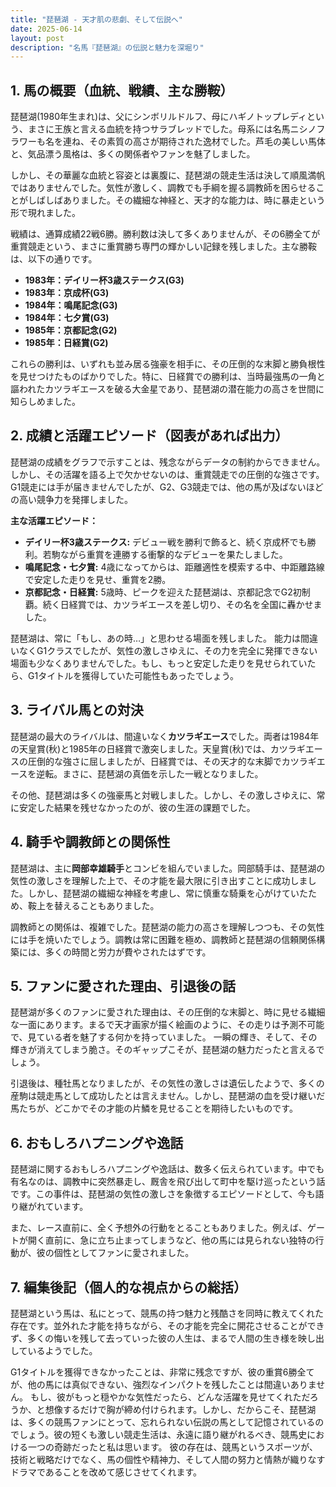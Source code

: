 ```yaml
---
title: "琵琶湖 - 天才肌の悲劇、そして伝説へ"
date: 2025-06-14
layout: post
description: "名馬『琵琶湖』の伝説と魅力を深堀り"
---
```


## 1. 馬の概要（血統、戦績、主な勝鞍）

琵琶湖(1980年生まれ)は、父にシンボリルドルフ、母にハギノトップレディという、まさに王族と言える血統を持つサラブレッドでした。母系には名馬ニシノフラワーも名を連ね、その素質の高さが期待された逸材でした。芦毛の美しい馬体と、気品漂う風格は、多くの関係者やファンを魅了しました。

しかし、その華麗な血統と容姿とは裏腹に、琵琶湖の競走生活は決して順風満帆ではありませんでした。気性が激しく、調教でも手綱を握る調教師を困らせることがしばしばありました。その繊細な神経と、天才的な能力は、時に暴走という形で現れました。

戦績は、通算成績22戦6勝。勝利数は決して多くありませんが、その6勝全てが重賞競走という、まさに重賞勝ち専門の輝かしい記録を残しました。主な勝鞍は、以下の通りです。

* **1983年：デイリー杯3歳ステークス(G3)**
* **1983年：京成杯(G3)**
* **1984年：鳴尾記念(G3)**
* **1984年：七夕賞(G3)**
* **1985年：京都記念(G2)**
* **1985年：日経賞(G2)**


これらの勝利は、いずれも並み居る強豪を相手に、その圧倒的な末脚と勝負根性を見せつけたものばかりでした。特に、日経賞での勝利は、当時最強馬の一角と謳われたカツラギエースを破る大金星であり、琵琶湖の潜在能力の高さを世間に知らしめました。


## 2. 成績と活躍エピソード（図表があれば出力）

琵琶湖の成績をグラフで示すことは、残念ながらデータの制約からできません。しかし、その活躍を語る上で欠かせないのは、重賞競走での圧倒的な強さです。G1競走には手が届きませんでしたが、G2、G3競走では、他の馬が及ばないほどの高い競争力を発揮しました。

**主な活躍エピソード：**

* **デイリー杯3歳ステークス:**  デビュー戦を勝利で飾ると、続く京成杯でも勝利。若駒ながら重賞を連勝する衝撃的なデビューを果たしました。
* **鳴尾記念・七夕賞:**  4歳になってからは、距離適性を模索する中、中距離路線で安定した走りを見せ、重賞を2勝。
* **京都記念・日経賞:**  5歳時、ピークを迎えた琵琶湖は、京都記念でG2初制覇。続く日経賞では、カツラギエースを差し切り、その名を全国に轟かせました。


琵琶湖は、常に「もし、あの時…」と思わせる場面を残しました。 能力は間違いなくG1クラスでしたが、気性の激しさゆえに、その力を完全に発揮できない場面も少なくありませんでした。もし、もっと安定した走りを見せられていたら、G1タイトルを獲得していた可能性もあったでしょう。


## 3. ライバル馬との対決

琵琶湖の最大のライバルは、間違いなく**カツラギエース**でした。両者は1984年の天皇賞(秋)と1985年の日経賞で激突しました。天皇賞(秋)では、カツラギエースの圧倒的な強さに屈しましたが、日経賞では、その天才的な末脚でカツラギエースを逆転。まさに、琵琶湖の真価を示した一戦となりました。

その他、琵琶湖は多くの強豪馬と対戦しました。しかし、その激しさゆえに、常に安定した結果を残せなかったのが、彼の生涯の課題でした。


## 4. 騎手や調教師との関係性

琵琶湖は、主に**岡部幸雄騎手**とコンビを組んでいました。岡部騎手は、琵琶湖の気性の激しさを理解した上で、その才能を最大限に引き出すことに成功しました。しかし、琵琶湖の繊細な神経を考慮し、常に慎重な騎乗を心がけていたため、鞍上を替えることもありました。

調教師との関係は、複雑でした。琵琶湖の能力の高さを理解しつつも、その気性には手を焼いたでしょう。調教は常に困難を極め、調教師と琵琶湖の信頼関係構築には、多くの時間と労力が費やされたはずです。


## 5. ファンに愛された理由、引退後の話

琵琶湖が多くのファンに愛された理由は、その圧倒的な末脚と、時に見せる繊細な一面にあります。まるで天才画家が描く絵画のように、その走りは予測不可能で、見ている者を魅了する何かを持っていました。  一瞬の輝き、そして、その輝きが消えてしまう脆さ。そのギャップこそが、琵琶湖の魅力だったと言えるでしょう。

引退後は、種牡馬となりましたが、その気性の激しさは遺伝したようで、多くの産駒は競走馬として成功したとは言えません。しかし、琵琶湖の血を受け継いだ馬たちが、どこかでその才能の片鱗を見せることを期待したいものです。


## 6. おもしろハプニングや逸話

琵琶湖に関するおもしろハプニングや逸話は、数多く伝えられています。中でも有名なのは、調教中に突然暴走し、厩舎を飛び出して町中を駆け巡ったという話です。この事件は、琵琶湖の気性の激しさを象徴するエピソードとして、今も語り継がれています。

また、レース直前に、全く予想外の行動をとることもありました。例えば、ゲートが開く直前に、急に立ち止まってしまうなど、他の馬には見られない独特の行動が、彼の個性としてファンに愛されました。


## 7. 編集後記（個人的な視点からの総括）

琵琶湖という馬は、私にとって、競馬の持つ魅力と残酷さを同時に教えてくれた存在です。並外れた才能を持ちながら、その才能を完全に開花させることができず、多くの悔いを残して去っていった彼の人生は、まるで人間の生き様を映し出しているようでした。

G1タイトルを獲得できなかったことは、非常に残念ですが、彼の重賞6勝全てが、他の馬には真似できない、強烈なインパクトを残したことは間違いありません。  もし、彼がもっと穏やかな気性だったら、どんな活躍を見せてくれただろうか、と想像するだけで胸が締め付けられます。しかし、だからこそ、琵琶湖は、多くの競馬ファンにとって、忘れられない伝説の馬として記憶されているのでしょう。彼の短くも激しい競走生活は、永遠に語り継がれるべき、競馬史における一つの奇跡だったと私は思います。  彼の存在は、競馬というスポーツが、技術と戦略だけでなく、馬の個性や精神力、そして人間の努力と情熱が織りなすドラマであることを改めて感じさせてくれます。
